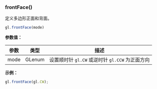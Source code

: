 ### frontFace()

定义多边形正面和背面。

```js
gl.frontFace(mode)
```

**参数值：**

|参数|类型|描述|
|-|-|-|
|mode|GLenum|设置顺时针 `gl.CW` 或逆时针 `gl.CCW` 为正面方向|

**示例：**

```js
gl.frontFace(gl.CW);
```
